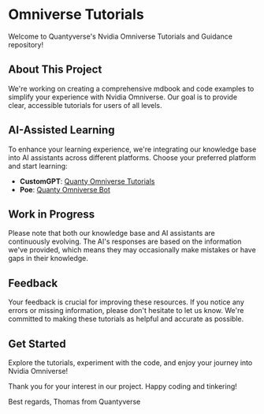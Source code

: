# Omniverse Tutorials

Welcome to Quantyverse's Nvidia Omniverse Tutorials and Guidance repository!

## About This Project

We're working on creating a comprehensive mdbook and code examples to simplify your experience with Nvidia Omniverse. Our goal is to provide clear, accessible tutorials for users of all levels.

## AI-Assisted Learning

To enhance your learning experience, we're integrating our knowledge base into AI assistants across different platforms. Choose your preferred platform and start learning:

- **CustomGPT**: [Quanty Omniverse Tutorials](https://chatgpt.com/g/g-LRe32VOTi-quanty-omniverse-tutorials)
- **Poe**: [Quanty Omniverse Bot](https://poe.com/Quanty_Omniverse_Bot)

## Work in Progress

Please note that both our knowledge base and AI assistants are continuously evolving. The AI's responses are based on the information we've provided, which means they may occasionally make mistakes or have gaps in their knowledge.

## Feedback

Your feedback is crucial for improving these resources. If you notice any errors or missing information, please don't hesitate to let us know. We're committed to making these tutorials as helpful and accurate as possible.

## Get Started

Explore the tutorials, experiment with the code, and enjoy your journey into Nvidia Omniverse!

Thank you for your interest in our project. Happy coding and tinkering!

Best regards,
Thomas from Quantyverse
